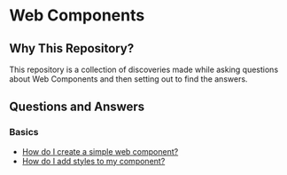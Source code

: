 # Web Components

## Why This Repository?

This repository is a collection of discoveries made while asking questions about Web Components and then setting out to find the answers.

## Questions and Answers

### Basics

- [How do I create a simple web component?](hello-world/README.md)
- [How do I add styles to my component?](#)
